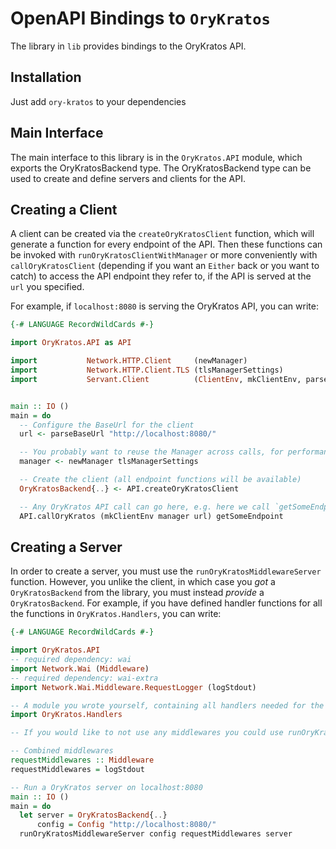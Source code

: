 # OpenAPI Bindings to `OryKratos`

The library in `lib` provides bindings to the OryKratos API.

## Installation

Just add `ory-kratos` to your dependencies

## Main Interface

The main interface to this library is in the `OryKratos.API` module, which exports the OryKratosBackend type. The OryKratosBackend
type can be used to create and define servers and clients for the API.

## Creating a Client

A client can be created via the `createOryKratosClient` function, which will generate a function for every endpoint of the API.
Then these functions can be invoked with `runOryKratosClientWithManager` or more conveniently with `callOryKratosClient`
(depending if you want an `Either` back or you want to catch) to access the API endpoint they refer to, if the API is served
at the `url` you specified.

For example, if `localhost:8080` is serving the OryKratos API, you can write:

```haskell
{-# LANGUAGE RecordWildCards #-}

import OryKratos.API as API

import           Network.HTTP.Client     (newManager)
import           Network.HTTP.Client.TLS (tlsManagerSettings)
import           Servant.Client          (ClientEnv, mkClientEnv, parseBaseUrl)


main :: IO ()
main = do
  -- Configure the BaseUrl for the client
  url <- parseBaseUrl "http://localhost:8080/"

  -- You probably want to reuse the Manager across calls, for performance reasons
  manager <- newManager tlsManagerSettings

  -- Create the client (all endpoint functions will be available)
  OryKratosBackend{..} <- API.createOryKratosClient

  -- Any OryKratos API call can go here, e.g. here we call `getSomeEndpoint`
  API.callOryKratos (mkClientEnv manager url) getSomeEndpoint
```

## Creating a Server

In order to create a server, you must use the `runOryKratosMiddlewareServer` function. However, you unlike the client, in which case you *got* a `OryKratosBackend`
from the library, you must instead *provide* a `OryKratosBackend`. For example, if you have defined handler functions for all the
functions in `OryKratos.Handlers`, you can write:

```haskell
{-# LANGUAGE RecordWildCards #-}

import OryKratos.API
-- required dependency: wai
import Network.Wai (Middleware)
-- required dependency: wai-extra
import Network.Wai.Middleware.RequestLogger (logStdout)

-- A module you wrote yourself, containing all handlers needed for the OryKratosBackend type.
import OryKratos.Handlers

-- If you would like to not use any middlewares you could use runOryKratosServer instead

-- Combined middlewares
requestMiddlewares :: Middleware
requestMiddlewares = logStdout

-- Run a OryKratos server on localhost:8080
main :: IO ()
main = do
  let server = OryKratosBackend{..}
      config = Config "http://localhost:8080/"
  runOryKratosMiddlewareServer config requestMiddlewares server
```
